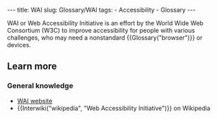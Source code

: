 --- title: WAI slug: Glossary/WAI tags: - Accessibility - Glossary ---

WAI or Web Accessibility Initiative is an effort by the World Wide Web Consortium (W3C) to improve accessibility for people with various challenges, who may need a nonstandard {{Glossary("browser")}} or devices.

## Learn more

### General knowledge

- [WAI website](https://www.w3.org/WAI/)
- {{Interwiki("wikipedia", "Web Accessibility Initiative")}} on Wikipedia
